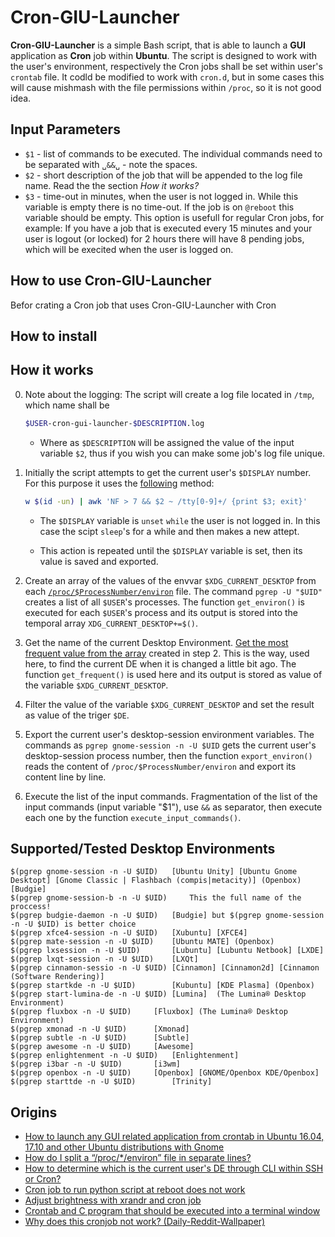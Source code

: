 # Cron-GIU-Launcher

**Cron-GIU-Launcher** is a simple Bash script, that is able to launch a **GUI** application as **Cron** job within **Ubuntu**. The script is designed to work with the user's environment, respectively the Cron jobs shall be set within user's `crontab` file. It codld be modified to work with `cron.d`, but in some cases this will cause mishmash with the file permissions within `/proc`, so it is not good idea. 

## Input Parameters

- `$1` - list of commands to be executed. The individual commands need to be separated with `␣&&␣` - note the spaces.
- `$2` - short description of the job that will be appended to the log file name. Read the the section *How it works?*
- `$3` - time-out in minutes, when the user is not logged in. While this variable is empty there is no time-out. If the job is on `@reboot` this variable should be empty. This option is usefull for regular Cron jobs, for example: If you have a job that is executed every 15 minutes and your user is logout (or locked) for 2 hours there will have 8 pending jobs, which will be execited when the user is logged on.

## How to use Cron-GIU-Launcher

Befor crating a Cron job that uses Cron-GIU-Launcher with Cron

## How to install

## How it works

0. Note about the logging: The script will create a log file located in `/tmp`, which name shall be 

	````bash
	$USER-cron-gui-launcher-$DESCRIPTION.log
	````

     - Where as `$DESCRIPTION` will be assigned the value of the input variable `$2`, thus if you wish you can make some job's log file unique.

1. Initially the script attempts to get the current user's `$DISPLAY` number. For this purpose it uses the <a href="https://askubuntu.com/a/744751/566421">following</a> method:

	````bash
	w $(id -un) | awk 'NF > 7 && $2 ~ /tty[0-9]+/ {print $3; exit}'
	````
   
   - The `$DISPLAY` variable is `unset` `while` the user is not logged in. In this case the scipt `sleep`'s for a while and then makes a new attept.
   
   - This action is repeated until the `$DISPLAY` variable is set, then its value is saved and exported. 

2. Create an array of the values of the envvar `$XDG_CURRENT_DESKTOP` from each <a href="http://manpages.ubuntu.com/manpages/trusty/man5/proc.5.html">`/proc/$ProcessNumber/environ`</a> file. The command `pgrep -U "$UID"` creates a list of all `$USER`'s processes. The function `get_environ()` is executed for each `$USER`'s process and its output is stored into the temporal array `XDG_CURRENT_DESKTOP+=$()`.

3. Get the name of the current Desktop Environment. <a href="https://stackoverflow.com/questions/43440425/most-frequent-element-in-an-array-bash-3-2">Get the most frequent value from the array</a> created in step 2. This is the way, used here, to find the current DE when it is changed a little bit ago. The function `get_frequent()` is used here and its output is stored as value of the variable `$XDG_CURRENT_DESKTOP`.

4. Filter the value of the variable `$XDG_CURRENT_DESKTOP` and set the result as value of the triger `$DE`.

5. Export the current user's desktop-session environment variables. The commands as `pgrep gnome-session -n -U $UID` gets the current user's desktop-session process number, then the function `export_environ()` reads the content of `/proc/$ProcessNumber/environ` and export its content line by line.

6. Execute the list of the input commands. Fragmentation of the list of the input commands (input variable "$1"), use ` && ` as separator, then execute each one by the function `execute_input_commands()`.

## Supported/Tested Desktop Environments

	$(pgrep gnome-session -n -U $UID)	[Ubuntu Unity] [Ubuntu Gnome Desktopt] [Gnome Classic | Flashbach (compis|metacity)] (Openbox) [Budgie]
	$(pgrep gnome-session-b -n -U $UID) 	This the full name of the proccess!
	$(pgrep budgie-daemon -n -U $UID)	[Budgie] but $(pgrep gnome-session -n -U $UID) is better choice
	$(pgrep xfce4-session -n -U $UID)	[Xubuntu] [XFCE4]
	$(pgrep mate-session -n -U $UID)	[Ubuntu MATE] (Openbox)
	$(pgrep lxsession -n -U $UID)		[Lubuntu] [Lubuntu Netbook] [LXDE]
	$(pgrep lxqt-session -n -U $UID)	[LXQt]
	$(pgrep cinnamon-sessio -n -U $UID)	[Cinnamon] [Cinnamon2d] [Cinnamon (Software Rendering)]
	$(pgrep startkde -n -U $UID)		[Kubuntu] [KDE Plasma] (Openbox)
	$(pgrep start-lumina-de -n -U $UID)	[Lumina]  (The Lumina® Desktop Environment)
	$(pgrep fluxbox -n -U $UID)		[Fluxbox] (The Lumina® Desktop Environment)
	$(pgrep xmonad -n -U $UID)		[Xmonad]
	$(pgrep subtle -n -U $UID)		[Subtle]
	$(pgrep awesome -n -U $UID)		[Awesome]
	$(pgrep enlightenment -n -U $UID)	[Enlightenment]
	$(pgrep i3bar -n -U $UID)		[i3wm]
	$(pgrep openbox -n -U $UID)		[Openbox] [GNOME/Openbox KDE/Openbox]
	$(pgrep starttde -n -U $UID)		[Trinity]
		
## Origins

- [How to launch any GUI related application from crontab in Ubuntu 16.04, 17.10 and other Ubuntu distributions with Gnome](https://askubuntu.com/questions/978382/how-can-i-show-notify-send-messages-triggered-by-crontab/978413#978413)
- [How do I split a “/proc/*/environ” file in separate lines?](https://askubuntu.com/questions/978711/how-do-i-split-a-proc-environ-file-in-separate-lines)
- [How to determine which is the current user's DE through CLI within SSH or Cron?](https://askubuntu.com/questions/956664/how-to-determine-which-is-the-current-users-de-through-cli-within-ssh-or-cron)
- [Cron job to run python script at reboot does not work](https://askubuntu.com/questions/970771/cron-job-to-run-python-script-at-reboot-does-not-work)
- [Adjust brightness with xrandr and cron job](https://askubuntu.com/questions/958228/adjust-brightness-with-xrandr-and-cron-job)
- [Crontab and C program that should be executed into a terminal window](https://askubuntu.com/questions/955582/crontab-and-c-program-that-should-be-executed-into-a-terminal-window)
- [Why does this cronjob not work? (Daily-Reddit-Wallpaper)](https://askubuntu.com/questions/911570/why-does-this-cronjob-not-work)
